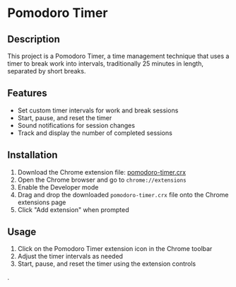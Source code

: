 # Pomodoro Timer

## Description

This project is a Pomodoro Timer, a time management technique that uses a timer to break work into intervals, traditionally 25 minutes in length, separated by short breaks.

## Features

- Set custom timer intervals for work and break sessions
- Start, pause, and reset the timer
- Sound notifications for session changes
- Track and display the number of completed sessions

## Installation

1. Download the Chrome extension file: [pomodoro-timer.crx](https://example.com/pomodoro-timer.crx)
2. Open the Chrome browser and go to `chrome://extensions`
3. Enable the Developer mode
4. Drag and drop the downloaded `pomodoro-timer.crx` file onto the Chrome extensions page
5. Click "Add extension" when prompted

## Usage

1. Click on the Pomodoro Timer extension icon in the Chrome toolbar
2. Adjust the timer intervals as needed
3. Start, pause, and reset the timer using the extension controls

.
